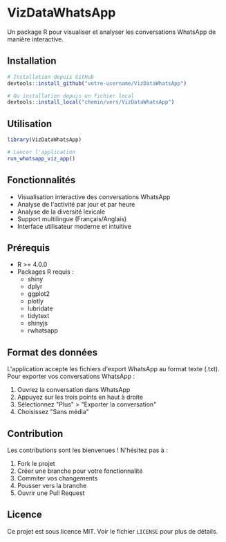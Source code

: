 # VizDataWhatsApp

Un package R pour visualiser et analyser les conversations WhatsApp de manière interactive.

## Installation

```R
# Installation depuis GitHub
devtools::install_github("votre-username/VizDataWhatsApp")

# Ou installation depuis un fichier local
devtools::install_local("chemin/vers/VizDataWhatsApp")
```

## Utilisation

```R
library(VizDataWhatsApp)

# Lancer l'application
run_whatsapp_viz_app()
```

## Fonctionnalités

- Visualisation interactive des conversations WhatsApp
- Analyse de l'activité par jour et par heure
- Analyse de la diversité lexicale
- Support multilingue (Français/Anglais)
- Interface utilisateur moderne et intuitive

## Prérequis

- R >= 4.0.0
- Packages R requis :
  - shiny
  - dplyr
  - ggplot2
  - plotly
  - lubridate
  - tidytext
  - shinyjs
  - rwhatsapp

## Format des données

L'application accepte les fichiers d'export WhatsApp au format texte (.txt). Pour exporter vos conversations WhatsApp :

1. Ouvrez la conversation dans WhatsApp
2. Appuyez sur les trois points en haut à droite
3. Sélectionnez "Plus" > "Exporter la conversation"
4. Choisissez "Sans média"

## Contribution

Les contributions sont les bienvenues ! N'hésitez pas à :

1. Fork le projet
2. Créer une branche pour votre fonctionnalité
3. Commiter vos changements
4. Pousser vers la branche
5. Ouvrir une Pull Request

## Licence

Ce projet est sous licence MIT. Voir le fichier `LICENSE` pour plus de détails. 